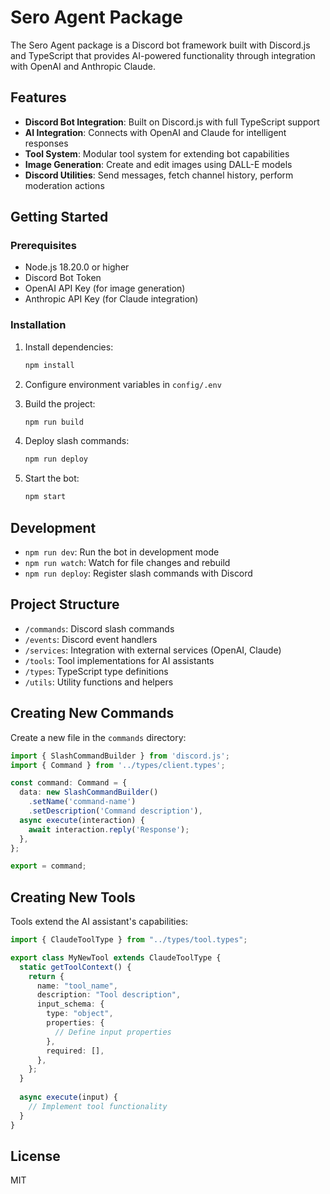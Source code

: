 # Sero Agent Package

The Sero Agent package is a Discord bot framework built with Discord.js and TypeScript that provides AI-powered functionality through integration with OpenAI and Anthropic Claude.

## Features

- **Discord Bot Integration**: Built on Discord.js with full TypeScript support
- **AI Integration**: Connects with OpenAI and Claude for intelligent responses
- **Tool System**: Modular tool system for extending bot capabilities
- **Image Generation**: Create and edit images using DALL-E models
- **Discord Utilities**: Send messages, fetch channel history, perform moderation actions

## Getting Started

### Prerequisites

- Node.js 18.20.0 or higher
- Discord Bot Token
- OpenAI API Key (for image generation)
- Anthropic API Key (for Claude integration)

### Installation

1. Install dependencies:
   ```bash
   npm install
   ```

2. Configure environment variables in `config/.env`

3. Build the project:
   ```bash
   npm run build
   ```

4. Deploy slash commands:
   ```bash
   npm run deploy
   ```

5. Start the bot:
   ```bash
   npm start
   ```

## Development

- `npm run dev`: Run the bot in development mode
- `npm run watch`: Watch for file changes and rebuild
- `npm run deploy`: Register slash commands with Discord

## Project Structure

- `/commands`: Discord slash commands
- `/events`: Discord event handlers
- `/services`: Integration with external services (OpenAI, Claude)
- `/tools`: Tool implementations for AI assistants
- `/types`: TypeScript type definitions
- `/utils`: Utility functions and helpers

## Creating New Commands

Create a new file in the `commands` directory:

```typescript
import { SlashCommandBuilder } from 'discord.js';
import { Command } from '../types/client.types';

const command: Command = {
  data: new SlashCommandBuilder()
    .setName('command-name')
    .setDescription('Command description'),
  async execute(interaction) {
    await interaction.reply('Response');
  },
};

export = command;
```

## Creating New Tools

Tools extend the AI assistant's capabilities:

```typescript
import { ClaudeToolType } from "../types/tool.types";

export class MyNewTool extends ClaudeToolType {
  static getToolContext() {
    return {
      name: "tool_name",
      description: "Tool description",
      input_schema: {
        type: "object",
        properties: {
          // Define input properties
        },
        required: [],
      },
    };
  }
  
  async execute(input) {
    // Implement tool functionality
  }
}
```

## License

MIT
